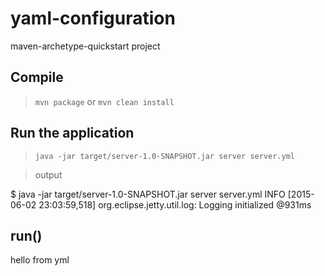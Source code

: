 # yaml-configuration

maven-archetype-quickstart project

## Compile

> `mvn package` or `mvn clean install`

## Run the application

> `java -jar target/server-1.0-SNAPSHOT.jar server server.yml`

> output

$ java -jar target/server-1.0-SNAPSHOT.jar server server.yml
INFO  [2015-06-02 23:03:59,518] org.eclipse.jetty.util.log: Logging initialized @931ms
## run()
hello from yml
